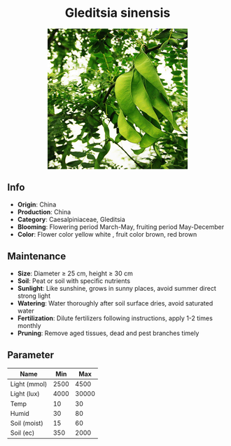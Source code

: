 <h1 align='center'>Gleditsia sinensis</h1>
<p align="center">
    <img 
        align='center'
        width='320'
        src="../images/gleditsia sinensis.png" 
        alt='Gleditsia sinensis' />
</p>

## Info

 - **Origin**: China
 - **Production**: China
 - **Category**: Caesalpiniaceae, Gleditsia
 - **Blooming**: Flowering period March-May, fruiting period May-December
 - **Color**: Flower color yellow white , fruit color brown, red brown

## Maintenance

 - **Size**: Diameter ≥ 25 cm, height ≥ 30 cm
 - **Soil**: Peat or soil with specific nutrients
 - **Sunlight**: Like sunshine, grows in sunny places, avoid summer direct strong light
 - **Watering**: Water thoroughly after soil surface dries, avoid saturated water
 - **Fertilization**: Dilute fertilizers following instructions, apply 1-2 times monthly
 - **Pruning**: Remove aged tissues, dead and pest branches timely

## Parameter

| Name         | Min  | Max   |
|--------------|------|-------|
| Light (mmol) | 2500 | 4500  |
| Light (lux)  | 4000 | 30000 |
| Temp         | 10    | 30    |
| Humid        | 30   | 80    |
| Soil (moist) | 15   | 60    |
| Soil (ec)    | 350  | 2000  |